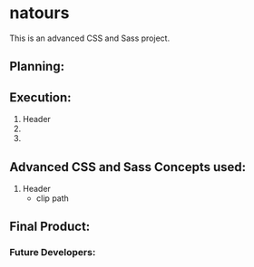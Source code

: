 # natours

This is an advanced CSS and Sass project.

## Planning:
 

## Execution:
1. Header 
2. 
3.


## Advanced CSS and Sass Concepts used:
1. Header
	* clip path


## Final Product:

<!-- ![](project.jpg) -->


### Future Developers:
